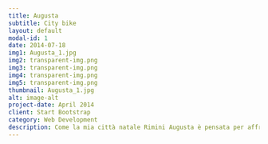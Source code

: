 ```yaml
---
title: Augusta
subtitle: City bike
layout: default
modal-id: 1
date: 2014-07-18
img1: Augusta_1.jpg
img2: transparent-img.png
img3: transparent-img.png
img4: transparent-img.png
img5: transparent-img.png
thumbnail: Augusta_1.jpg
alt: image-alt
project-date: April 2014
client: Start Bootstrap
category: Web Development
description: Come la mia città natale Rimini Augusta è pensata per affrontare strade bianche, </br> oltre che il pavé, per essere sempre un passo avanti. </br> Una bici per perfetta per ogni occasioni e adatta per tutte le strade, </br> non ti farà passare inosservato.
---
```

